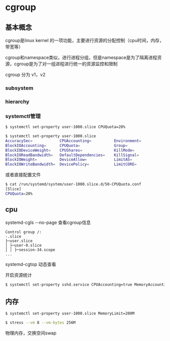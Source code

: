 # cgroup

## 基本概念

cgroup是linux kernel 的一项功能，主要进行资源的分配控制（cpu时间，内存，带宽等）

cgroup和namespace类似，进行进程分组，但是namespace是为了隔离进程资源，cgroup是为了对一组进程进行统一的资源监控和限制

cgroup 分为 v1，v2

### subsystem



### hierarchy

### systemctl管理

```bash
$ systemctl set-property user-1000.slice CPUQuota=20%
```

```bash
$ systemctl set-property user-1000.slice
AccuracySec=            CPUAccounting=          Environment=            LimitCPU=               LimitNICE=              LimitSIGPENDING=        SendSIGKILL=
BlockIOAccounting=      CPUQuota=               Group=                  LimitDATA=              LimitNOFILE=            LimitSTACK=             User=
BlockIODeviceWeight=    CPUShares=              KillMode=               LimitFSIZE=             LimitNPROC=             MemoryAccounting=       WakeSystem=
BlockIOReadBandwidth=   DefaultDependencies=    KillSignal=             LimitLOCKS=             LimitRSS=               MemoryLimit=
BlockIOWeight=          DeviceAllow=            LimitAS=                LimitMEMLOCK=           LimitRTPRIO=            Nice=
BlockIOWriteBandwidth=  DevicePolicy=           LimitCORE=              LimitMSGQUEUE=          LimitRTTIME=            SendSIGHUP=
```

或者直接配置文件

```bash
$ cat /run/systemd/system/user-1000.slice.d/50-CPUQuota.conf
[Slice]
CPUQuota=20%
```

## cpu

systemd-cgls --no-page 查看cgroup信息

```
Control group /:
-.slice
├─user.slice
│ ├─user-0.slice
│ │ ├─session-34.scope
...

```

systemd-cgtop 动态查看

开启资源统计

```bash
$ systemctl set-property sshd.service CPUAccounting=true MemoryAccounting=true
```

## 内存

```bash
$ systemctl set-property user-1000.slice MemoryLimit=200M
```

```bash
$ stress --vm 8 --vm-bytes 256M
```

物理内存，交换空间swap